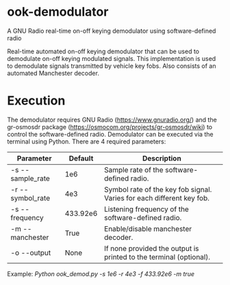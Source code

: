 # ook-demodulator
A GNU Radio real-time on-off keying demodulator using software-defined radio

Real-time automated on-off keying demodulator that can be used to demodulate on-off keying modulated signals. This implementation is used to demodulate signals transmitted by vehicle key fobs. Also consists of an automated Manchester decoder.

# Execution

The demodulator requires GNU Radio (https://www.gnuradio.org/) and the gr-osmosdr package (https://osmocom.org/projects/gr-osmosdr/wiki) to control the software-defined radio. Demodulator can be executed via the terminal using Python. There are 4 required parameters:

| Parameter | Default | Description |
| ------------- | ------------- | ------------- |
| -s --sample_rate | 1e6 | Sample rate of the software-defined radio.
| -r --symbol_rate | 4e3 | Symbol rate of the key fob signal. Varies for each different key fob.
| -s --frequency | 433.92e6 | Listening frequency of the software-defined radio.
| -m --manchester | True | Enable/disable manchester decoder.
| -o --output | None | If none provided the output is printed to the terminal (optional).
  
Example: _Python ook_demod.py -s 1e6 -r 4e3 -f 433.92e6 -m true_
